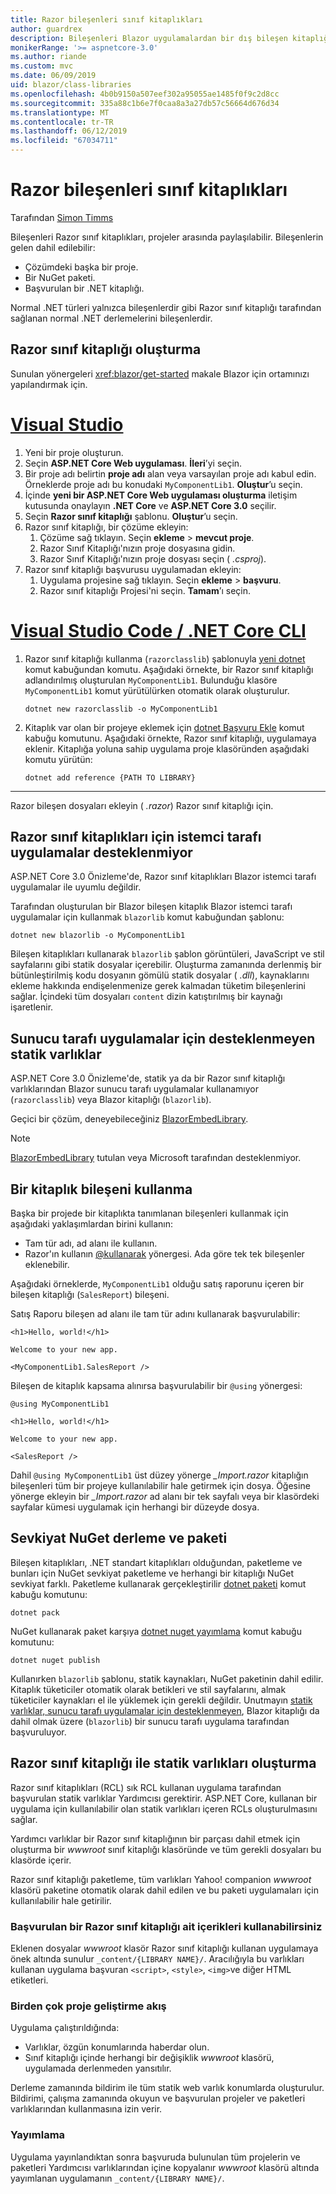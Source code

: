 ```yaml
---
title: Razor bileşenleri sınıf kitaplıkları
author: guardrex
description: Bileşenleri Blazor uygulamalardan bir dış bileşen kitaplığı nasıl eklenebilir keşfedin.
monikerRange: '>= aspnetcore-3.0'
ms.author: riande
ms.custom: mvc
ms.date: 06/09/2019
uid: blazor/class-libraries
ms.openlocfilehash: 4b0b9150a507eef302a95055ae1485f0f9c2d8cc
ms.sourcegitcommit: 335a88c1b6e7f0caa8a3a27db57c56664d676d34
ms.translationtype: MT
ms.contentlocale: tr-TR
ms.lasthandoff: 06/12/2019
ms.locfileid: "67034711"
---
```

# <a name="razor-components-class-libraries"></a>Razor bileşenleri sınıf kitaplıkları

Tarafından [Simon Timms](https://github.com/stimms)

Bileşenleri Razor sınıf kitaplıkları, projeler arasında paylaşılabilir. Bileşenlerin gelen dahil edilebilir:

* Çözümdeki başka bir proje.
* Bir NuGet paketi.
* Başvurulan bir .NET kitaplığı.

Normal .NET türleri yalnızca bileşenlerdir gibi Razor sınıf kitaplığı tarafından sağlanan normal .NET derlemelerini bileşenlerdir.

## <a name="create-a-razor-class-library"></a>Razor sınıf kitaplığı oluşturma

Sunulan yönergeleri <xref:blazor/get-started> makale Blazor için ortamınızı yapılandırmak için.

# <a name="visual-studiotabvisual-studio"></a>[Visual Studio](#tab/visual-studio)

1. Yeni bir proje oluşturun.
1. Seçin **ASP.NET Core Web uygulaması**. **İleri**’yi seçin.
1. Bir proje adı belirtin **proje adı** alan veya varsayılan proje adı kabul edin. Örneklerde proje adı bu konudaki `MyComponentLib1`. **Oluştur**’u seçin.
1. İçinde **yeni bir ASP.NET Core Web uygulaması oluşturma** iletişim kutusunda onaylayın **.NET Core** ve **ASP.NET Core 3.0** seçilir.
1. Seçin **Razor sınıf kitaplığı** şablonu. **Oluştur**’u seçin.
1. Razor sınıf kitaplığı, bir çözüme ekleyin:
   1. Çözüme sağ tıklayın. Seçin **ekleme** > **mevcut proje**.
   1. Razor Sınıf Kitaplığı'nızın proje dosyasına gidin.
   1. Razor Sınıf Kitaplığı'nızın proje dosyası seçin ( *.csproj*).
1. Razor sınıf kitaplığı başvurusu uygulamadan ekleyin:
   1. Uygulama projesine sağ tıklayın. Seçin **ekleme** > **başvuru**.
   1. Razor sınıf kitaplığı Projesi'ni seçin. **Tamam**’ı seçin.

# <a name="visual-studio-code--net-core-clitabvisual-studio-codenetcore-cli"></a>[Visual Studio Code / .NET Core CLI](#tab/visual-studio-code+netcore-cli)

1. Razor sınıf kitaplığı kullanma (`razorclasslib`) şablonuyla [yeni dotnet](/dotnet/core/tools/dotnet-new) komut kabuğundan komutu. Aşağıdaki örnekte, bir Razor sınıf kitaplığı adlandırılmış oluşturulan `MyComponentLib1`. Bulunduğu klasöre `MyComponentLib1` komut yürütülürken otomatik olarak oluşturulur.

   ```console
   dotnet new razorclasslib -o MyComponentLib1
   ```

1. Kitaplık var olan bir projeye eklemek için [dotnet Başvuru Ekle](/dotnet/core/tools/dotnet-add-reference) komut kabuğu komutunu. Aşağıdaki örnekte, Razor sınıf kitaplığı, uygulamaya eklenir. Kitaplığa yoluna sahip uygulama proje klasöründen aşağıdaki komutu yürütün:

   ```console
   dotnet add reference {PATH TO LIBRARY}
   ```

---

Razor bileşen dosyaları ekleyin ( *.razor*) Razor sınıf kitaplığı için.

## <a name="razor-class-libraries-not-supported-for-client-side-apps"></a>Razor sınıf kitaplıkları için istemci tarafı uygulamalar desteklenmiyor

ASP.NET Core 3.0 Önizleme'de, Razor sınıf kitaplıkları Blazor istemci tarafı uygulamalar ile uyumlu değildir.

Tarafından oluşturulan bir Blazor bileşen kitaplık Blazor istemci tarafı uygulamalar için kullanmak `blazorlib` komut kabuğundan şablonu:

```console
dotnet new blazorlib -o MyComponentLib1
```

Bileşen kitaplıkları kullanarak `blazorlib` şablon görüntüleri, JavaScript ve stil sayfalarını gibi statik dosyalar içerebilir. Oluşturma zamanında derlenmiş bir bütünleştirilmiş kodu dosyanın gömülü statik dosyalar ( *.dll*), kaynaklarını ekleme hakkında endişelenmenize gerek kalmadan tüketim bileşenlerini sağlar. İçindeki tüm dosyaları `content` dizin katıştırılmış bir kaynağı işaretlenir.

## <a name="static-assets-not-supported-for-server-side-apps"></a>Sunucu tarafı uygulamalar için desteklenmeyen statik varlıklar

ASP.NET Core 3.0 Önizleme'de, statik ya da bir Razor sınıf kitaplığı varlıklarından Blazor sunucu tarafı uygulamalar kullanamıyor (`razorclasslib`) veya Blazor kitaplığı (`blazorlib`).

Geçici bir çözüm, deneyebileceğiniz [BlazorEmbedLibrary](https://www.nuget.org/packages/BlazorEmbedLibrary/).

> [!NOTE]
> [BlazorEmbedLibrary](https://www.nuget.org/packages/BlazorEmbedLibrary/) tutulan veya Microsoft tarafından desteklenmiyor.

## <a name="consume-a-library-component"></a>Bir kitaplık bileşeni kullanma

Başka bir projede bir kitaplıkta tanımlanan bileşenleri kullanmak için aşağıdaki yaklaşımlardan birini kullanın:

* Tam tür adı, ad alanı ile kullanın.
* Razor'ın kullanın [ \@kullanarak](xref:mvc/views/razor#using) yönergesi. Ada göre tek tek bileşenler eklenebilir.

Aşağıdaki örneklerde, `MyComponentLib1` olduğu satış raporunu içeren bir bileşen kitaplığı (`SalesReport`) bileşeni.

Satış Raporu bileşen ad alanı ile tam tür adını kullanarak başvurulabilir:

```cshtml
<h1>Hello, world!</h1>

Welcome to your new app.

<MyComponentLib1.SalesReport />
```

Bileşen de kitaplık kapsama alınırsa başvurulabilir bir `@using` yönergesi:

```cshtml
@using MyComponentLib1

<h1>Hello, world!</h1>

Welcome to your new app.

<SalesReport />
```

Dahil `@using MyComponentLib1` üst düzey yönerge *_Import.razor* kitaplığın bileşenleri tüm bir projeye kullanılabilir hale getirmek için dosya. Öğesine yönerge ekleyin bir *_Import.razor* ad alanı bir tek sayfalı veya bir klasördeki sayfalar kümesi uygulamak için herhangi bir düzeyde dosya.

## <a name="build-pack-and-ship-to-nuget"></a>Sevkiyat NuGet derleme ve paketi

Bileşen kitaplıkları, .NET standart kitaplıkları olduğundan, paketleme ve bunları için NuGet sevkiyat paketleme ve herhangi bir kitaplığı NuGet sevkiyat farklı. Paketleme kullanarak gerçekleştirilir [dotnet paketi](/dotnet/core/tools/dotnet-pack) komut kabuğu komutunu:

```console
dotnet pack
```

NuGet kullanarak paket karşıya [dotnet nuget yayımlama](/dotnet/core/tools/dotnet-nuget-push) komut kabuğu komutunu:

```console
dotnet nuget publish
```

Kullanırken `blazorlib` şablonu, statik kaynakları, NuGet paketinin dahil edilir. Kitaplık tüketiciler otomatik olarak betikleri ve stil sayfalarını, almak tüketiciler kaynakları el ile yüklemek için gerekli değildir. Unutmayın [statik varlıklar, sunucu tarafı uygulamalar için desteklenmeyen](#static-assets-not-supported-for-server-side-apps), Blazor kitaplığı da dahil olmak üzere (`blazorlib`) bir sunucu tarafı uygulama tarafından başvuruluyor.

## <a name="create-a-razor-class-library-with-static-assets"></a>Razor sınıf kitaplığı ile statik varlıkları oluşturma

Razor sınıf kitaplıkları (RCL) sık RCL kullanan uygulama tarafından başvurulan statik varlıklar Yardımcısı gerektirir. ASP.NET Core, kullanan bir uygulama için kullanılabilir olan statik varlıkları içeren RCLs oluşturulmasını sağlar.

Yardımcı varlıklar bir Razor sınıf kitaplığının bir parçası dahil etmek için oluşturma bir *wwwroot* sınıf kitaplığı klasöründe ve tüm gerekli dosyaları bu klasörde içerir.

Razor sınıf kitaplığı paketleme, tüm varlıkları Yahoo! companion *wwwroot* klasörü paketine otomatik olarak dahil edilen ve bu paketi uygulamaları için kullanılabilir hale getirilir.

### <a name="consume-content-from-a-referenced-razor-class-library"></a>Başvurulan bir Razor sınıf kitaplığı ait içerikleri kullanabilirsiniz

Eklenen dosyalar *wwwroot* klasör Razor sınıf kitaplığı kullanan uygulamaya önek altında sunulur `_content/{LIBRARY NAME}/`. Aracılığıyla bu varlıkları kullanan uygulama başvuran `<script>`, `<style>`, `<img>`ve diğer HTML etiketleri.

### <a name="multi-project-development-flow"></a>Birden çok proje geliştirme akış

Uygulama çalıştırıldığında:

* Varlıklar, özgün konumlarında haberdar olun.
* Sınıf kitaplığı içinde herhangi bir değişiklik *wwwroot* klasörü, uygulamada derlenmeden yansıtılır.

Derleme zamanında bildirim ile tüm statik web varlık konumlarda oluşturulur. Bildirimi, çalışma zamanında okuyun ve başvurulan projeler ve paketleri varlıklarından kullanmasına izin verir.

### <a name="publish"></a>Yayımlama

Uygulama yayınlandıktan sonra başvuruda bulunulan tüm projelerin ve paketleri Yardımcısı varlıklarından içine kopyalanır *wwwroot* klasörü altında yayımlanan uygulamanın `_content/{LIBRARY NAME}/`.
